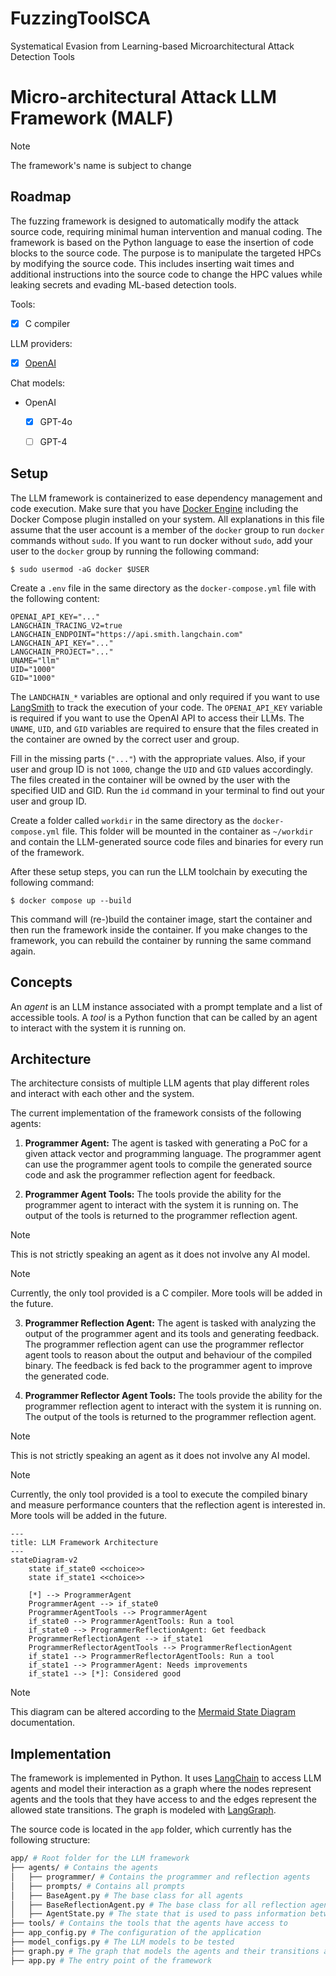 # FuzzingToolSCA
Systematical Evasion from Learning-based Microarchitectural Attack Detection Tools
# Micro-architectural Attack LLM Framework (MALF)
> [!NOTE]
> The framework's name is subject to change

## Roadmap
The fuzzing framework is designed to automatically modify the attack source code, requiring minimal human intervention and manual coding. The framework is based on the Python language to ease the insertion of code blocks to the source
code. The purpose is to manipulate the targeted HPCs by modifying the source code. This includes inserting wait times and additional instructions into the source code to change the HPC values while leaking secrets and evading ML-based
detection tools. 

Tools:
- [x] C compiler

LLM providers:
- [x] [OpenAI](https://python.langchain.com/v0.2/docs/integrations/platforms/openai/)


Chat models:
- OpenAI
    - [x] GPT-4o
    - [ ] GPT-4



## Setup

The LLM framework is containerized to ease dependency management and code execution. Make sure that you have [Docker Engine](https://docs.docker.com/engine/install/) including the Docker Compose plugin installed on your system. All explanations in this file assume that the user account is a member of the `docker` group to run `docker` commands without `sudo`. If you want to run docker without `sudo`, add your user to the `docker` group by running the following command:

```shell
$ sudo usermod -aG docker $USER
```

Create a `.env` file in the same directory as the `docker-compose.yml` file with the following content:

```env
OPENAI_API_KEY="..."
LANGCHAIN_TRACING_V2=true
LANGCHAIN_ENDPOINT="https://api.smith.langchain.com"
LANGCHAIN_API_KEY="..."
LANGCHAIN_PROJECT="..."
UNAME="llm"
UID="1000"
GID="1000"
```

The `LANDCHAIN_*` variables are optional and only required if you want to use [LangSmith](https://smith.langchain.com) to track the execution of your code. The `OPENAI_API_KEY` variable is required if you want to use the OpenAI API to access their LLMs. The `UNAME`, `UID`, and `GID` variables are required to ensure that the files created in the container are owned by the correct user and group.

Fill in the missing parts (`"..."`) with the appropriate values. Also, if your user and group ID is not `1000`, change the `UID` and `GID` values accordingly. The files created in the container will be owned by the user with the specified UID and GID. Run the `id` command in your terminal to find out your user and group ID.

Create a folder called `workdir` in the same directory as the `docker-compose.yml` file. This folder will be mounted in the container as `~/workdir` and contain the LLM-generated source code files and binaries for every run of the framework.

After these setup steps, you can run the LLM toolchain by executing the following command:

```shell
$ docker compose up --build
```

This command will (re-)build the container image, start the container and then run the framework inside the container. If you make changes to the framework, you can rebuild the container by running the same command again.


## Concepts

An *agent* is an LLM instance associated with a prompt template and a list of accessible tools.
A *tool* is a Python function that can be called by an agent to interact with the system it is running on.


## Architecture

The architecture consists of multiple LLM agents that play different roles and interact with each other and the system.

The current implementation of the framework consists of the following agents:
1. **Programmer Agent:** The agent is tasked with generating a PoC for a given attack vector and programming language. The programmer agent can use the programmer agent tools to compile the generated source code and ask the programmer reflection agent for feedback.

2. **Programmer Agent Tools:** The tools provide the ability for the programmer agent to interact with the system it is running on. The output of the tools is returned to the programmer reflection agent.
> [!NOTE]
> This is not strictly speaking an agent as it does not involve any AI model.

> [!NOTE]
> Currently, the only tool provided is a C compiler. More tools will be added in the future.

3. **Programmer Reflection Agent:** The agent is tasked with analyzing the output of the programmer agent and its tools and generating feedback. The programmer reflection agent can use the programmer reflector agent tools to reason about the output and behaviour of the compiled binary. The feedback is fed back to the programmer agent to improve the generated code.

4. **Programmer Reflector Agent Tools:** The tools provide the ability for the programmer reflection agent to interact with the system it is running on. The output of the tools is returned to the programmer reflection agent.
> [!NOTE]
> This is not strictly speaking an agent as it does not involve any AI model.

> [!NOTE]
> Currently, the only tool provided is a tool to execute the compiled binary and measure performance counters that the reflection agent is interested in. More tools will be added in the future.

```mermaid
---
title: LLM Framework Architecture
---
stateDiagram-v2
    state if_state0 <<choice>>
    state if_state1 <<choice>>

    [*] --> ProgrammerAgent
    ProgrammerAgent --> if_state0
    ProgrammerAgentTools --> ProgrammerAgent
    if_state0 --> ProgrammerAgentTools: Run a tool
    if_state0 --> ProgrammerReflectionAgent: Get feedback
    ProgrammerReflectionAgent --> if_state1
    ProgrammerReflectorAgentTools --> ProgrammerReflectionAgent
    if_state1 --> ProgrammerReflectorAgentTools: Run a tool
    if_state1 --> ProgrammerAgent: Needs improvements
    if_state1 --> [*]: Considered good
```

> [!NOTE]
> This diagram can be altered according to the  [Mermaid State Diagram](https://mermaid.js.org/syntax/stateDiagram.html) documentation.

## Implementation

The framework is implemented in Python. It uses [LangChain](https://python.langchain.com/v0.2/docs/introduction/) to access LLM agents and model their interaction as a graph where the nodes represent agents and the tools that they have access to and the edges represent the allowed state transitions. The graph is modeled with [LangGraph](https://langchain-ai.github.io/langgraph/).

The source code is located in the `app` folder, which currently has the following structure:

```bash
app/ # Root folder for the LLM framework
├── agents/ # Contains the agents
│   ├── programmer/ # Contains the programmer and reflection agents
│   ├── prompts/ # Contains all prompts
│   ├── BaseAgent.py # The base class for all agents
│   ├── BaseReflectionAgent.py # The base class for all reflection agents
│   ├── AgentState.py # The state that is used to pass information between agents
├── tools/ # Contains the tools that the agents have access to
├── app_config.py # The configuration of the application
├── model_configs.py # The LLM models to be tested
├── graph.py # The graph that models the agents and their transitions as depicted in the state diagram above
├── app.py # The entry point of the framework
```
